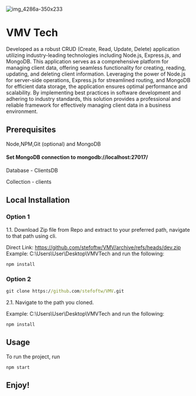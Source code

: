 

![img_4286a-350x233](https://ai-logogenerator-app.ucraft.ai/_next/image?url=https%3A%2F%2Fstatic.ucraft.ai%2Ffs%2Flogos%2Fpng%2F13cdd648-eece-469a-8eb6-73bf9210ce7e%2Fhorizontal%2F93c2f63b-c5b7-45c9-95c1-2126393ef691.png&w=640&q=75)


#  VMV Tech

Developed as a robust CRUD (Create, Read, Update, Delete) application utilizing industry-leading technologies including Node.js, Express.js, and MongoDB. This application serves as a comprehensive platform for managing client data, offering seamless functionality for creating, reading, updating, and deleting client information. Leveraging the power of Node.js for server-side operations, Express.js for streamlined routing, and MongoDB for efficient data storage, the application ensures optimal performance and scalability. By implementing best practices in software development and adhering to industry standards, this solution provides a professional and reliable framework for effectively managing client data in a business environment.

## Prerequisites

Node,NPM,Git (optional) and MongoDB

####  Set MongoDB connection to mongodb://localhost:27017/
Database - ClientsDB

Collection - clients

## Local Installation



### Option 1

1.1. Download Zip file from Repo and extract to your preferred path, navigate to that path using cli. 

Direct Link: https://github.com/stefoftw/VMV/archive/refs/heads/dev.zip
Example: C:\Users\User\Desktop\VMVTech and run the following:
```npm
npm install
```


### Option 2

```cmd
git clone https://github.com/stefoftw/VMV.git
```

2.1. Navigate to the path you cloned.

Example: C:\Users\User\Desktop\VMVTech and run the following:

```npm
npm install
```
## Usage
To run the project, run
```node
npm start
```

## Enjoy!
